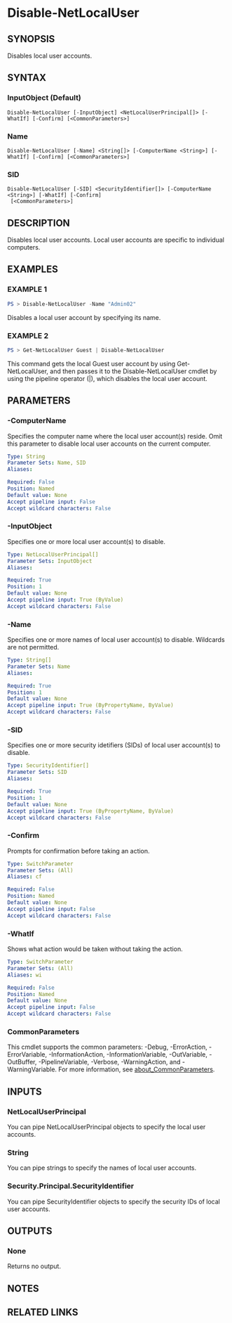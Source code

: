 ﻿---
external help file: NetAccounts-help.xml
Module Name: NetAccounts
schema: 2.0.0
---

# Disable-NetLocalUser

## SYNOPSIS
Disables local user accounts.

## SYNTAX

### InputObject (Default)
```
Disable-NetLocalUser [-InputObject] <NetLocalUserPrincipal[]> [-WhatIf] [-Confirm] [<CommonParameters>]
```

### Name
```
Disable-NetLocalUser [-Name] <String[]> [-ComputerName <String>] [-WhatIf] [-Confirm] [<CommonParameters>]
```

### SID
```
Disable-NetLocalUser [-SID] <SecurityIdentifier[]> [-ComputerName <String>] [-WhatIf] [-Confirm]
 [<CommonParameters>]
```

## DESCRIPTION
Disables local user accounts.
Local user accounts are specific to individual computers.

## EXAMPLES

### EXAMPLE 1
```powershell
PS > Disable-NetLocalUser -Name "Admin02"
```
Disables a local user account by specifying its name.

### EXAMPLE 2
```powershell
PS > Get-NetLocalUser Guest | Disable-NetLocalUser
```
This command gets the local Guest user account by using Get-NetLocalUser, and then passes it to the Disable-NetLocalUser cmdlet by using the pipeline operator (|), which disables the local user account.

## PARAMETERS

### -ComputerName
Specifies the computer name where the local user account(s) reside.
Omit this parameter to disable local user accounts on the current computer.

```yaml
Type: String
Parameter Sets: Name, SID
Aliases:

Required: False
Position: Named
Default value: None
Accept pipeline input: False
Accept wildcard characters: False
```

### -InputObject
Specifies one or more local user account(s) to disable.

```yaml
Type: NetLocalUserPrincipal[]
Parameter Sets: InputObject
Aliases:

Required: True
Position: 1
Default value: None
Accept pipeline input: True (ByValue)
Accept wildcard characters: False
```

### -Name
Specifies one or more names of local user account(s) to disable.
Wildcards are not permitted.

```yaml
Type: String[]
Parameter Sets: Name
Aliases:

Required: True
Position: 1
Default value: None
Accept pipeline input: True (ByPropertyName, ByValue)
Accept wildcard characters: False
```

### -SID
Specifies one or more security idetifiers (SIDs) of local user account(s) to disable.

```yaml
Type: SecurityIdentifier[]
Parameter Sets: SID
Aliases:

Required: True
Position: 1
Default value: None
Accept pipeline input: True (ByPropertyName, ByValue)
Accept wildcard characters: False
```

### -Confirm
Prompts for confirmation before taking an action.

```yaml
Type: SwitchParameter
Parameter Sets: (All)
Aliases: cf

Required: False
Position: Named
Default value: None
Accept pipeline input: False
Accept wildcard characters: False
```

### -WhatIf
Shows what action would be taken without taking the action.

```yaml
Type: SwitchParameter
Parameter Sets: (All)
Aliases: wi

Required: False
Position: Named
Default value: None
Accept pipeline input: False
Accept wildcard characters: False
```

### CommonParameters
This cmdlet supports the common parameters: -Debug, -ErrorAction, -ErrorVariable, -InformationAction, -InformationVariable, -OutVariable, -OutBuffer, -PipelineVariable, -Verbose, -WarningAction, and -WarningVariable. For more information, see [about_CommonParameters](http://go.microsoft.com/fwlink/?LinkID=113216).

## INPUTS

### NetLocalUserPrincipal
You can pipe NetLocalUserPrincipal objects to specify the local user accounts.

### String
You can pipe strings to specify the names of local user accounts.

### Security.Principal.SecurityIdentifier
You can pipe SecurityIdentifier objects to specify the security IDs of local user accounts.

## OUTPUTS

### None
Returns no output.

## NOTES

## RELATED LINKS
